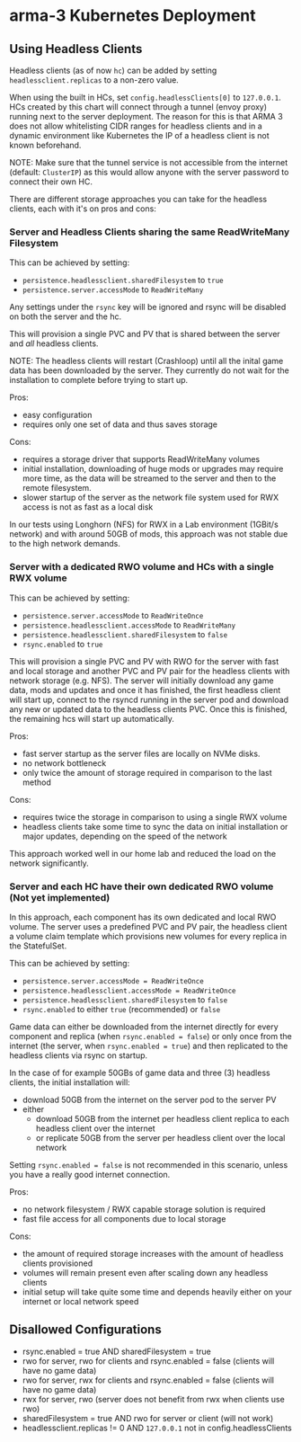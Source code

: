# arma-3 Kubernetes Deployment

## Using Headless Clients

Headless clients (as of now `hc`) can be added by setting
`headlessclient.replicas` to a non-zero value.

When using the built in HCs, set `config.headlessClients[0]` to `127.0.0.1`. HCs
created by this chart will connect through a tunnel (envoy proxy) running next
to the server deployment. The reason for this is that ARMA 3 does not allow
whitelisting CIDR ranges for headless clients and in a dynamic environment like 
Kubernetes the IP of a headless client is not known beforehand.

NOTE: Make sure that the tunnel service is not accessible from the internet
(default: `ClusterIP`) as this would allow anyone with the server password to
connect their own HC.

There are different storage approaches you can take for the headless clients,
each with it's on pros and cons:

### Server and Headless Clients sharing the same ReadWriteMany Filesystem

This can be achieved by setting:

- `persistence.headlessclient.sharedFilesystem` to `true`
- `persistence.server.accessMode` to `ReadWriteMany`

Any settings under the `rsync` key will be ignored and rsync will be disabled on
both the server and the hc.

This will provision a single PVC and PV that is shared between the server and
_all_ headless clients.

NOTE: The headless clients will restart (Crashloop) until all the inital game
data has been downloaded by the server. They currently do not wait for the
installation to complete before trying to start up.

Pros:

- easy configuration
- requires only one set of data and thus saves storage

Cons:

- requires a storage driver that supports ReadWriteMany volumes
- initial installation, downloading of huge mods or upgrades may require more
  time, as the data will be streamed to the server and then to the remote
  filesystem.
- slower startup of the server as the network file system used for RWX access is
  not as fast as a local disk

In our tests using Longhorn (NFS) for RWX in a Lab environment (1GBit/s network)
and with around 50GB of mods, this approach was not stable due to the high
network demands.

### Server with a dedicated RWO volume and HCs with a single RWX volume

This can be achieved by setting:

- `persistence.server.accessMode` to `ReadWriteOnce`
- `persistence.headlessclient.accessMode` to `ReadWriteMany`
- `persistence.headlessclient.sharedFilesystem` to `false`
- `rsync.enabled` to `true`

This will provision a single PVC and PV with RWO for the server with
fast and local storage and another PVC and PV pair for the headless clients with
network storage (e.g. NFS). The server will initially download any game data,
mods and updates and once it has finished, the first headless client will start
up, connect to the rsyncd running in the server pod and download any new or
updated data to the headless clients PVC. Once this is finished, the remaining
hcs will start up automatically.

Pros:

- fast server startup as the server files are locally on NVMe disks.
- no network bottleneck
- only twice the amount of storage required in comparison to the last method

Cons:

- requires twice the storage in comparison to using a single RWX volume
- headless clients take some time to sync the data on initial installation or
  major updates, depending on the speed of the network

This approach worked well in our home lab and reduced the load on the network
significantly.

### Server and each HC have their own dedicated RWO volume (Not yet implemented)

In this approach, each component has its own dedicated and local RWO volume. The
server uses a predefined PVC and PV pair, the headless client a volume claim
template which provisions new volumes for every replica in the StatefulSet.

This can be achieved by setting:

- `persistence.server.accessMode = ReadWriteOnce`
- `persistence.headlessclient.accessMode = ReadWriteOnce`
- `persistence.headlessclient.sharedFilesystem` to `false`
- `rsync.enabled` to either `true` (recommended) or `false`

Game data can either be downloaded from the internet directly for every
component and replica (when `rsync.enabled = false`) or only once from the
internet (the server, when `rsync.enabled = true`) and then replicated to the
headless clients via rsync on startup.

In the case of for example 50GBs of game data and three (3) headless clients,
the initial installation will:

- download 50GB from the internet on the server pod to the server PV
- either
  - download 50GB from the internet per headless client replica to each headless
    client over the internet
  - or replicate 50GB from the server per headless client over the local network

Setting `rsync.enabled = false` is not recommended in this scenario, unless you
have a really good internet connection.

Pros:

- no network filesystem / RWX capable storage solution is required
- fast file access for all components due to local storage

Cons:

- the amount of required storage increases with the amount of headless clients
  provisioned
- volumes will remain present even after scaling down any headless clients
- initial setup will take quite some time and depends heavily either on your
  internet or local network speed

## Disallowed Configurations

- rsync.enabled = true AND sharedFilesystem = true
- rwo for server, rwo for clients and rsync.enabled = false (clients will have
  no game data)
- rwo for server, rwx for clients and rsync.enabled = false (clients will have
  no game data)
- rwx for server, rwo (server does not benefit from rwx when clients use rwo)
- sharedFilesystem = true AND rwo for server or client (will not work)
- headlessclient.replicas != 0 AND `127.0.0.1` not in config.headlessClients
